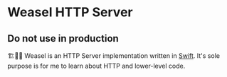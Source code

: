 # Weasel HTTP Server

## Do not use in production

🏗👨‍🎓 Weasel is an HTTP Server implementation written in [Swift](https://github.com/apple/swift). It's sole purpose is for me to learn about HTTP and lower-level code.
